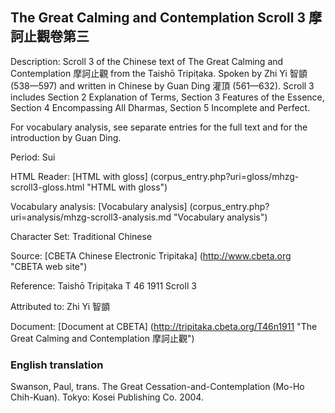 ## The Great Calming and Contemplation Scroll 3 摩訶止觀卷第三

Description: Scroll 3 of the Chinese text of The Great Calming and Contemplation 摩訶止觀 from the Taishō Tripiṭaka. Spoken by Zhi Yi 智顗 (538—597) and written in Chinese by Guan Ding 灌頂 (561—632). Scroll 3 includes Section 2 Explanation of Terms, Section 3 Features of the Essence, Section 4 Encompassing All Dharmas, Section 5 Incomplete and Perfect.

For vocabulary analysis, see separate entries for the full text and for the introduction by Guan Ding.

Period: Sui

HTML Reader: [HTML with gloss] (corpus_entry.php?uri=gloss/mhzg-scroll3-gloss.html "HTML with gloss")

Vocabulary analysis: [Vocabulary analysis] (corpus_entry.php?uri=analysis/mhzg-scroll3-analysis.md "Vocabulary analysis")

Character Set: Traditional Chinese

Source: [CBETA Chinese Electronic Tripitaka] (http://www.cbeta.org "CBETA web site")

Reference: Taishō Tripiṭaka T 46 1911 Scroll 3

Attributed to: Zhi Yi 智顗

Document: [Document at CBETA] (http://tripitaka.cbeta.org/T46n1911 "The Great Calming and Contemplation 摩訶止觀")

### English translation

Swanson, Paul, trans. The Great Cessation-and-Contemplation (Mo-Ho Chih-Kuan). Tokyo: Kosei Publishing Co. 2004.